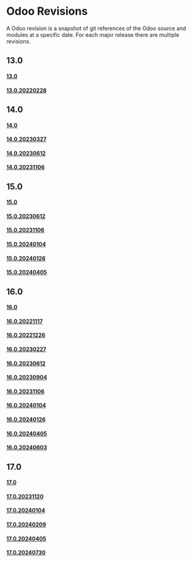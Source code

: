 # Odoo Revisions 
A Odoo revision is a snapshot of git references of the Odoo source and modules at a specific date.
For each major release there are multiple revisions.

## 13.0

#### [13.0](https://github.com/Mint-System/Odoo-Build/tree/16.0/scripts/odoo_revision_13.0)

#### [13.0.20220228](https://github.com/Mint-System/Odoo-Build/tree/16.0/scripts/odoo_revision_13.0.20220228)

## 14.0

#### [14.0](https://github.com/Mint-System/Odoo-Build/tree/16.0/scripts/odoo_revision_14.0)

#### [14.0.20230327](https://github.com/Mint-System/Odoo-Build/tree/16.0/scripts/odoo_revision_14.0.20230327)

#### [14.0.20230612](https://github.com/Mint-System/Odoo-Build/tree/16.0/scripts/odoo_revision_14.0.20230612)

#### [14.0.20231106](https://github.com/Mint-System/Odoo-Build/tree/16.0/scripts/odoo_revision_14.0.20231106)

## 15.0

#### [15.0](https://github.com/Mint-System/Odoo-Build/tree/16.0/scripts/odoo_revision_15.0)

#### [15.0.20230612](https://github.com/Mint-System/Odoo-Build/tree/16.0/scripts/odoo_revision_15.0.20230612)

#### [15.0.20231106](https://github.com/Mint-System/Odoo-Build/tree/16.0/scripts/odoo_revision_15.0.20231106)

#### [15.0.20240104](https://github.com/Mint-System/Odoo-Build/tree/16.0/scripts/odoo_revision_15.0.20240104)

#### [15.0.20240126](https://github.com/Mint-System/Odoo-Build/tree/16.0/scripts/odoo_revision_15.0.20240126)

#### [15.0.20240405](https://github.com/Mint-System/Odoo-Build/tree/16.0/scripts/odoo_revision_15.0.20240405)

## 16.0

#### [16.0](https://github.com/Mint-System/Odoo-Build/tree/16.0/scripts/odoo_revision_16.0)

#### [16.0.20221117](https://github.com/Mint-System/Odoo-Build/tree/16.0/scripts/odoo_revision_16.0.20221117)

#### [16.0.20221226](https://github.com/Mint-System/Odoo-Build/tree/16.0/scripts/odoo_revision_16.0.20221226)

#### [16.0.20230227](https://github.com/Mint-System/Odoo-Build/tree/16.0/scripts/odoo_revision_16.0.20230227)

#### [16.0.20230612](https://github.com/Mint-System/Odoo-Build/tree/16.0/scripts/odoo_revision_16.0.20230612)

#### [16.0.20230904](https://github.com/Mint-System/Odoo-Build/tree/16.0/scripts/odoo_revision_16.0.20230904)

#### [16.0.20231106](https://github.com/Mint-System/Odoo-Build/tree/16.0/scripts/odoo_revision_16.0.20231106)

#### [16.0.20240104](https://github.com/Mint-System/Odoo-Build/tree/16.0/scripts/odoo_revision_16.0.20240104)

#### [16.0.20240126](https://github.com/Mint-System/Odoo-Build/tree/16.0/scripts/odoo_revision_16.0.20240126)

#### [16.0.20240405](https://github.com/Mint-System/Odoo-Build/tree/16.0/scripts/odoo_revision_16.0.20240405)

#### [16.0.20240603](https://github.com/Mint-System/Odoo-Build/tree/16.0/scripts/odoo_revision_16.0.20240603)

## 17.0

#### [17.0](https://github.com/Mint-System/Odoo-Build/tree/16.0/scripts/odoo_revision_17.0)

#### [17.0.20231120](https://github.com/Mint-System/Odoo-Build/tree/16.0/scripts/odoo_revision_17.0.20231120)

#### [17.0.20240104](https://github.com/Mint-System/Odoo-Build/tree/16.0/scripts/odoo_revision_17.0.20240104)

#### [17.0.20240209](https://github.com/Mint-System/Odoo-Build/tree/16.0/scripts/odoo_revision_17.0.20240209)

#### [17.0.20240405](https://github.com/Mint-System/Odoo-Build/tree/16.0/scripts/odoo_revision_17.0.20240405)

#### [17.0.20240730](https://github.com/Mint-System/Odoo-Build/tree/16.0/scripts/odoo_revision_17.0.20240730)

